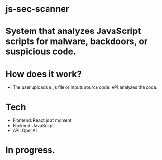# js-sec-scanner

# System that analyzes JavaScript scripts for malware, backdoors, or suspicious code.

# How does it work?
- The user uploads a .js file or inputs source code. API analyzes the code.

# Tech
- Frontend: React.js at moment
- Backend: JavaScript
- API: OpenAI

# In progress.
